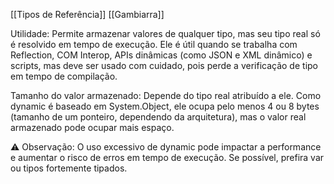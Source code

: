 [[Tipos de Referência]]
[[Gambiarra]]

Utilidade:
Permite armazenar valores de qualquer tipo, mas seu tipo real só é resolvido em tempo de execução. Ele é útil quando se trabalha com Reflection, COM Interop, APIs dinâmicas (como JSON e XML dinâmico) e scripts, mas deve ser usado com cuidado, pois perde a verificação de tipo em tempo de compilação.

Tamanho do valor armazenado:
Depende do tipo real atribuído a ele. Como dynamic é baseado em System.Object, ele ocupa pelo menos 4 ou 8 bytes (tamanho de um ponteiro, dependendo da arquitetura), mas o valor real armazenado pode ocupar mais espaço.

⚠️ Observação: O uso excessivo de dynamic pode impactar a performance e aumentar o risco de erros em tempo de execução. Se possível, prefira var ou tipos fortemente tipados.